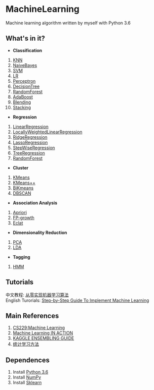# MachineLearning
Machine learning algorithm written by myself with Python 3.6
## What's in it?
+ **Classification**
1. [KNN](https://github.com/DandelionLau/MachineLearning/blob/master/KNN.py)
2. [NaiveBayes](https://github.com/DandelionLau/MachineLearning/blob/master/NaiveBayes.py)
3. [SVM](https://github.com/DandelionLau/MachineLearning/blob/master/SVM.py)
4. [LR](https://github.com/DandelionLau/MachineLearning/blob/master/LogisticRegression.py)
6. [Perceptron](https://github.com/DandelionLau/MachineLearning/blob/master/Perceptron.py)
7. [DecisionTree](https://github.com/DandelionLau/MachineLearning/blob/master/Tree.py)
8. [RandomForest](https://github.com/DandelionLau/MachineLearning/blob/master/RandomForest.py)
9. [AdaBoost](https://github.com/DandelionLau/MachineLearning/tree/master/AdaBoost.py)
10. [Blending](https://github.com/DandelionLau/MachineLearning/blob/master/Blending.py)
11. [Stacking](https://github.com/DandelionLau/MachineLearning/blob/master/Stacking.py)

+  **Regression**
1. [LinearRegression](https://github.com/DandelionLau/MachineLearning/blob/master/LinearRegression.py)
2. [LocallyWeightedLinearRegression](https://github.com/DandelionLau/MachineLearning/blob/master/LinearRegression.py)
3. [RidgeRegression](https://github.com/DandelionLau/MachineLearning/blob/master/LinearRegression.py)
4. [LassoRegression](https://github.com/DandelionLau/MachineLearning/blob/master/LinearRegression.py)  
5. [StepWiseRegression](https://github.com/DandelionLau/MachineLearning/blob/master/LinearRegression.py)
6. [TreeRegression](https://github.com/DandelionLau/MachineLearning/blob/master/Tree.py)
7. [RandomForest](https://github.com/DandelionLau/MachineLearning/blob/master/RandomForest.py)

+ **Cluster**
1. [KMeans](https://github.com/DandelionLau/MachineLearning/blob/master/Cluster.py)
2. [KMeans++](https://github.com/DandelionLau/MachineLearning/blob/master/Cluster.py)
3. [BiKmeans](https://github.com/DandelionLau/MachineLearning/blob/master/Cluster.py)
4. [DBSCAN](https://github.com/DandelionLau/MachineLearning/blob/master/Cluster.py)

+ **Association Analysis**
1. [Apriori](https://github.com/DandelionLau/MachineLearning/blob/master/AssociationAnalysis.py)
2. [FP-growth](https://github.com/DandelionLau/MachineLearning/blob/master/AssociationAnalysis.py)
3. [Eclat](https://github.com/DandelionLau/MachineLearning/blob/master/AssociationAnalysis.py)

+ **Dimensionality Reduction**
1. [PCA](https://github.com/DandelionLau/MachineLearning/blob/master/DimensionReduction.py)
2. [LDA](https://github.com/DandelionLau/MachineLearning/blob/master/DimensionReduction.py)

+ **Tagging**
1. [HMM](https://github.com/DandelionLau/MachineLearning/blob/master/HMM.py)



## Tutorials
中文教程: [从零实现机器学习算法](https://zhuanlan.zhihu.com/p/67835251)  
English Turorials: [Step-by-Step Guide To Implement Machine Learning](https://www.codeproject.com/script/Articles/MemberArticles.aspx?amid=14354398)

## Main References
1. [CS229:Machine Learning](http://cs229.stanford.edu/)
2. [Machine Learning IN ACTION](https://www.manning.com/books/machine-learning-in-action)
3. [KAGGLE ENSEMBLING GUIDE](https://mlwave.com/kaggle-ensembling-guide/)
4. [统计学习方法](https://baike.baidu.com/item/%E7%BB%9F%E8%AE%A1%E5%AD%A6%E4%B9%A0%E6%96%B9%E6%B3%95/10430179)

## Dependences
1. Install [Python 3.6](https://www.python.org/)
2. Install [NumPy](http://www.numpy.org/)
2. Install [Sklearn](https://scikit-learn.org/)
